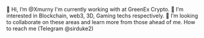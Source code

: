 👋 Hi, I’m @Xmurny
I'm currently working with at GreenEx Crypto. 👀 I’m interested in Blockchain, web3, 3D, Gaming techs respectively.
💞️ I’m looking to collaborate on these areas and learn more from those ahead of me.
How to reach me (Telegram @sirduke2)


